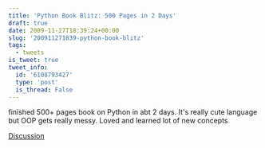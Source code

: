 ```yaml
---
title: 'Python Book Blitz: 500 Pages in 2 Days'
draft: true
date: 2009-11-27T18:39:24+00:00
slug: '200911271839-python-book-blitz'
tags:
  - tweets
is_tweet: true
tweet_info:
  id: '6108793427'
  type: 'post'
  is_thread: False
---
```




finished 500+ pages book on Python in abt 2 days. It's really cute language but OOP gets really messy. Loved and learned lot of new concepts

[Discussion](https://x.com/sytelus/status/6108793427)
